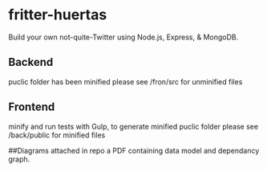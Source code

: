 # fritter-huertas
Build your own not-quite-Twitter using Node.js, Express, &amp; MongoDB.

## Backend
puclic folder has been minified please see /fron/src for unminified files


## Frontend
minify and run tests with Gulp, to generate minified puclic folder please see /back/public for minified files

##Diagrams
attached in repo a PDF containing data model and dependancy graph.
